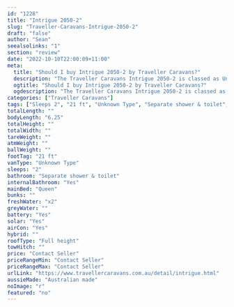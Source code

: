 ```yaml
---
id: "1228"
title: "Intrigue 2050-2"
slug: "Traveller-Caravans-Intrigue-2050-2"
draft: "false"
author: "Sean"
seealsolinks: "1"
section: "review"
date: "2022-10-10T22:00:09+11:00"
meta:
  title: "Should I buy Intrigue 2050-2 by Traveller Caravans?"
  description: "The Traveller Caravans Intrigue 2050-2 is classed as Unknown Type, and sleeps 2 people. It is Australian made and comes in at 21 ft. It generally has Separate shower & toilet."
  ogtitle: "Should I buy Intrigue 2050-2 by Traveller Caravans?"
  ogdescription: "The Traveller Caravans Intrigue 2050-2 is classed as Unknown Type, and sleeps 2 people. It is Australian made and comes in at 21 ft. It generally has Separate shower & toilet."
categories: ["Traveller Caravans"]
tags: ["Sleeps 2", "21 ft", "Unknown Type", "Separate shower & toilet", "Full height", "Price Unknown", "Australian made"]
totalLength: ""
bodyLength: "6.25"
totalHeight: ""
totalWidth: ""
tareWeight: ""
atmWeight: ""
ballWeight: ""
footTag: "21 ft"
vanType: "Unknown Type"
sleeps: "2"
bathroom: "Separate shower & toilet"
internalBathroom: "Yes"
mainBed: "Queen"
bunks: ""
freshWater: "x2"
greyWater: ""
battery: "Yes"
solar: "Yes"
airCon: "Yes"
hybrid: ""
roofType: "Full height"
towHitch: ""
price: "Contact Seller"
priceRangeMin: "Contact Seller"
priceRangeMax: "Contact Seller"
urlLink: "https://www.travellercaravans.com.au/detail/intrigue.html"
aussieMade: "Australian made"
noImage: "r"
featured: "no"
---
```

